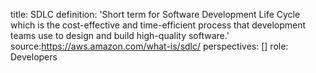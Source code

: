 title: SDLC
definition: 'Short term for Software Development Life Cycle which  is the cost-effective and time-efficient process that development teams use to design and build high-quality software.'
source:https://aws.amazon.com/what-is/sdlc/
perspectives: []
role: Developers

